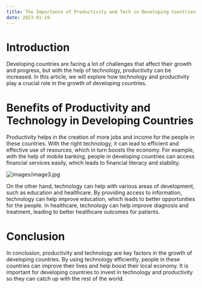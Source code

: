 ```yaml
---
title: The Importance of Productivity and Tech in Developing Countries
date: 2023-01-19
---
```


# Introduction

Developing countries are facing a lot of challenges that affect their growth and progress, but with the help of technology, productivity can be increased. In this article, we will explore how technology and productivity play a crucial role in the growth of developing countries.

# Benefits of Productivity and Technology in Developing Countries

Productivity helps in the creation of more jobs and income for the people in these countries. With the right technology, it can lead to efficient and effective use of resources, which in turn boosts the economy. For example, with the help of mobile banking, people in developing countries can access financial services easily, which leads to financial literacy and stability.

![images/image3.jpg](/images/image3.jpg)

On the other hand, technology can help with various areas of development, such as education and healthcare. By providing access to information, technology can help improve education, which leads to better opportunities for the people. In healthcare, technology can help improve diagnosis and treatment, leading to better healthcare outcomes for patients.

# Conclusion

In conclusion, productivity and technology are key factors in the growth of developing countries. By using technology efficiently, people in these countries can improve their lives and help boost their local economy. It is important for developing countries to invest in technology and productivity so they can catch up with the rest of the world.
